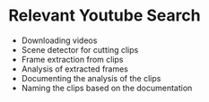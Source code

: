 # Relevant Youtube Search
- Downloading videos
- Scene detector for cutting clips
- Frame extraction from clips
- Analysis of extracted frames
- Documenting the analysis of the clips
- Naming the clips based on the documentation
